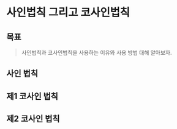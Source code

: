 # 사인법칙 그리고 코사인법칙

## 목표
> 사인법칙과 코사인법칙을 사용하는 이유와 사용 방법 대해 알아보자.<br>

## 사인 법칙



## 제1 코사인 법칙


## 제2 코사인 법칙
